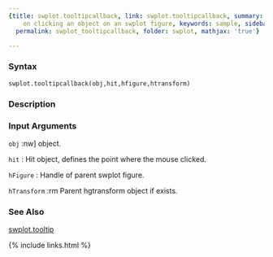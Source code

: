 ```yaml
---
{title: swplot.tooltipcallback, link: swplot.tooltipcallback, summary: call tooltip
    on clicking an object on an swplot figure, keywords: sample, sidebar: sw_sidebar,
  permalink: swplot_tooltipcallback, folder: swplot, mathjax: 'true'}

---
```


### Syntax

`swplot.tooltipcallback(obj,hit,hfigure,htransform)`

### Description



### Input Arguments

`obj`
:nw] object.

`hit`
:  Hit object, defines the point where the mouse clicked.

`hFigure`
:  Handle of parent swplot figure.

`hTransform`
:rm Parent hgtransform object if exists.

### See Also

[swplot.tooltip](swplot_tooltip)

{% include links.html %}
